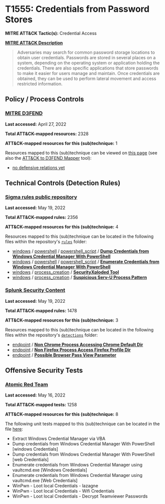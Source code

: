 # T1555: Credentials from Password Stores
**MITRE ATT&CK Tactic(s):** Credential Access

**[MITRE ATT&CK Description](https://attack.mitre.org/techniques/T1555)**
<blockquote>Adversaries may search for common password storage locations to obtain user credentials. Passwords are stored in several places on a system, depending on the operating system or application holding the credentials. There are also specific applications that store passwords to make it easier for users manage and maintain. Once credentials are obtained, they can be used to perform lateral movement and access restricted information.</blockquote>

## Policy / Process Controls
### [MITRE D3FEND](https://d3fend.mitre.org/)
**Last accessed:** April 27, 2022

**Total ATT&CK-mapped resources:** 2328

**ATT&CK-mapped resources for this (sub)technique:** 1

Resources mapped to this (sub)technique can be viewed on [this page](https://d3fend.mitre.org/) (see also the [ATT&CK to D3FEND Mapper](https://d3fend.mitre.org/tools/attack-mapper) tool):

* [no defensive relations yet](https://d3fend.mitre.org/techniques/d3f:nodefensiverelationsyet)

## Technical Controls (Detection Rules)
### [Sigma rules public repository](https://github.com/SigmaHQ/sigma)
**Last accessed:** May 19, 2022

**Total ATT&CK-mapped rules:** 2356

**ATT&CK-mapped resources for this (sub)technique:** 4

Resources mapped to this (sub)technique can be located in the following files within the repository's <code>[rules](https://github.com/SigmaHQ/sigma/tree/master/rules)</code> folder:

* [windows](https://github.com/SigmaHQ/sigma/tree/master/rules/windows/) / [powershell](https://github.com/SigmaHQ/sigma/tree/master/rules/windows/powershell/) / [powershell_script](https://github.com/SigmaHQ/sigma/tree/master/rules/windows/powershell/powershell_script/) / **[Dump Credentials from Windows Credential Manager With PowerShell](https://github.com/SigmaHQ/sigma/blob/master/rules/windows/powershell/powershell_script/posh_ps_dump_password_windows_credential_manager.yml)**
* [windows](https://github.com/SigmaHQ/sigma/tree/master/rules/windows/) / [powershell](https://github.com/SigmaHQ/sigma/tree/master/rules/windows/powershell/) / [powershell_script](https://github.com/SigmaHQ/sigma/tree/master/rules/windows/powershell/powershell_script/) / **[Enumerate Credentials from Windows Credential Manager With PowerShell](https://github.com/SigmaHQ/sigma/blob/master/rules/windows/powershell/powershell_script/posh_ps_enumerate_password_windows_credential_manager.yml)**
* [windows](https://github.com/SigmaHQ/sigma/tree/master/rules/windows/) / [process_creation](https://github.com/SigmaHQ/sigma/tree/master/rules/windows/process_creation/) / **[SecurityXploded Tool](https://github.com/SigmaHQ/sigma/blob/master/rules/windows/process_creation/proc_creation_win_hack_secutyxploded.yml)**
* [windows](https://github.com/SigmaHQ/sigma/tree/master/rules/windows/) / [process_creation](https://github.com/SigmaHQ/sigma/tree/master/rules/windows/process_creation/) / **[Suspicious Serv-U Process Pattern](https://github.com/SigmaHQ/sigma/blob/master/rules/windows/process_creation/proc_creation_win_susp_servu_process_pattern.yml)**

### [Splunk Security Content](https://github.com/splunk/security_content)
**Last accessed:** May 19, 2022

**Total ATT&CK-mapped rules:** 1478

**ATT&CK-mapped resources for this (sub)technique:** 3

Resources mapped to this (sub)technique can be located in the following files within the repository's <code>[detections](https://github.com/splunk/security_content/tree/develop/detections)</code> folder:

* [endpoint](https://github.com/splunk/security_content/tree/develop/detections/endpoint/) / **[Non Chrome Process Accessing Chrome Default Dir](https://github.com/splunk/security_content/blob/develop/detections/endpoint/non_chrome_process_accessing_chrome_default_dir.yml)**
* [endpoint](https://github.com/splunk/security_content/tree/develop/detections/endpoint/) / **[Non Firefox Process Access Firefox Profile Dir](https://github.com/splunk/security_content/blob/develop/detections/endpoint/non_firefox_process_access_firefox_profile_dir.yml)**
* [endpoint](https://github.com/splunk/security_content/tree/develop/detections/endpoint/) / **[Possible Browser Pass View Parameter](https://github.com/splunk/security_content/blob/develop/detections/endpoint/possible_browser_pass_view_parameter.yml)**


## Offensive Security Tests
### [Atomic Red Team](https://github.com/redcanaryco/atomic-red-team)
**Last accessed:** May 16, 2022

**Total ATT&CK-mapped tests:** 1258

**ATT&CK-mapped resources for this (sub)technique:** 8

The following unit tests mapped to this (sub)technique can be located in the file [here](https://github.com/redcanaryco/atomic-red-team/tree/master/atomics/T1555/T1555.yaml):

* Extract Windows Credential Manager via VBA
* Dump credentials from Windows Credential Manager With PowerShell [windows Credentials]
* Dump credentials from Windows Credential Manager With PowerShell [web Credentials]
* Enumerate credentials from Windows Credential Manager using vaultcmd.exe [Windows Credentials]
* Enumerate credentials from Windows Credential Manager using vaultcmd.exe [Web Credentials]
* WinPwn - Loot local Credentials - lazagne
* WinPwn - Loot local Credentials - Wifi Credentials
* WinPwn - Loot local Credentials - Decrypt Teamviewer Passwords

